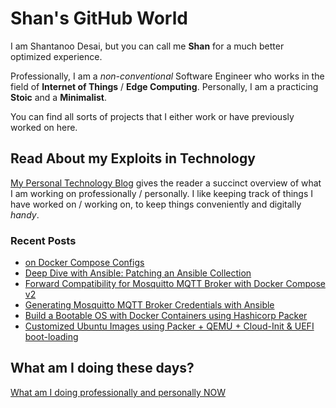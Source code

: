 # Shan's GitHub World

I am Shantanoo Desai, but you can call me __Shan__ for a much better optimized experience.

Professionally, I am a _non-conventional_ Software Engineer who works in the field of __Internet of Things__ / __Edge Computing__.
Personally, I am a practicing __Stoic__ and a __Minimalist__.

You can find all sorts of projects that I either work or have previously worked on here.

## Read About my Exploits in Technology

[My Personal Technology Blog](https://shantanoo-desai.github.io/categories/technology/) gives the reader a succinct overview
of what I am working on professionally / personally. I like keeping track of things I have worked on / working on, to keep 
things conveniently and digitally _handy_.


### Recent Posts
- [on Docker Compose Configs](https://shantanoo-desai.github.io/posts/technology/docker_compose_configs/)
- [Deep Dive with Ansible: Patching an Ansible Collection](https://shantanoo-desai.github.io/posts/technology/ansible_collection_patch/)
- [Forward Compatibility for Mosquitto MQTT Broker with Docker Compose v2](https://shantanoo-desai.github.io/posts/technology/mosquitto-fwd-compatibility-docker/)
- [Generating Mosquitto MQTT Broker Credentials with Ansible](https://shantanoo-desai.github.io/posts/technology/mosquitto_ansible_passgen/)
- [Build a Bootable OS with Docker Containers using Hashicorp Packer](https://shantanoo-desai.github.io/posts/technology/containers-to-os/)
- [Customized Ubuntu Images using Packer + QEMU + Cloud-Init & UEFI boot-loading](https://shantanoo-desai.github.io/posts/technology/packer-ubuntu-qemu/)

## What am I doing these days?

[What am I doing professionally and personally NOW](https://shantanoo-desai.github.io/now/)
